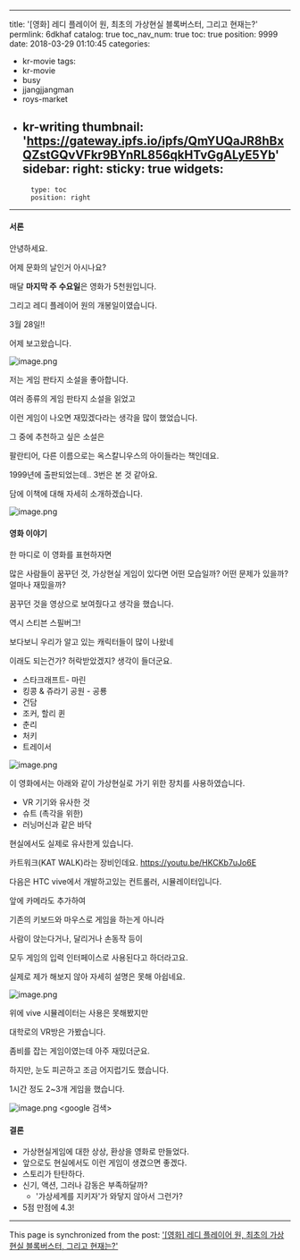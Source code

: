 
---
title: '[영화] 레디 플레이어 원, 최초의 가상현실 블록버스터, 그리고 현재는?'
permlink: 6dkhaf
catalog: true
toc_nav_num: true
toc: true
position: 9999
date: 2018-03-29 01:10:45
categories:
- kr-movie
tags:
- kr-movie
- busy
- jjangjjangman
- roys-market
- kr-writing
thumbnail: 'https://gateway.ipfs.io/ipfs/QmYUQaJR8hBxQZstGQvVFkr9BYnRL856qkHTvGgALyE5Yb'
sidebar:
    right:
        sticky: true
widgets:
    -
        type: toc
        position: right
---


#### 서론
안녕하세요.

어제 문화의 날인거 아시나요?

매달 **마지막 주** **수요일**은 영화가 5천원입니다.

그리고 레디 플레이어 원의 개봉일이였습니다.

3월 28일!!

어제 보고왔습니다.

![image.png](https://gateway.ipfs.io/ipfs/QmYUQaJR8hBxQZstGQvVFkr9BYnRL856qkHTvGgALyE5Yb)

저는 게임 판타지 소설을 좋아합니다.

여러 종류의 게임 판타지 소설을 읽었고

이런 게임이 나오면 재밌겠다라는 생각을 많이 했었습니다.

그 중에 추천하고 싶은 소설은

팔란티어, 다른 이름으로는 옥스칼니우스의 아이들라는 책인데요.

1999년에 출판되었는데.. 3번은 본 것 같아요. 

담에 이책에 대해 자세히 소개하겠습니다.

![image.png](https://gateway.ipfs.io/ipfs/QmXrHzXbGqFwhxQ18UajprSnzAT9EP3mSXP4JD82X2rTVe)

#### 영화 이야기

한 마디로 이 영화를 표현하자면

많은 사람들이 꿈꾸던 것,
가상현실 게임이 있다면 어떤 모습일까?
어떤 문제가 있을까? 얼마나 재밌을까?

꿈꾸던 것을 영상으로 보여줬다고 생각을 했습니다.

역시 스티븐 스필버그!

보다보니 우리가 알고 있는 캐릭터들이 많이 나왔네

이래도 되는건가? 허락받았겠지? 생각이 들더군요.

* 스타크래프트- 마린
* 킹콩 & 쥬라기 공원 - 공룡
* 건담
* 조커, 할리 퀸
* 춘리
* 처키
* 트레이서

![image.png](https://gateway.ipfs.io/ipfs/QmYvxQ91enoNaxBynuBQbPouHm8NKbohjck6Uf4mTnW22e)

이 영화에서는
아래와 같이 가상현실로 가기 위한 장치를 사용하였습니다.
* VR 기기와 유사한 것
* 슈트 (촉각을 위한)
* 러닝머신과 같은 바닥

현실에서도 실제로 유사한게 있습니다.

카트워크(KAT WALK)라는 장비인데요. 
https://youtu.be/HKCKb7uJo6E
<A NEW SOLUTION FOR VIRTUAL REALITY LOCOMOTION DEVICE>

다음은 HTC vive에서 개발하고있는 컨트롤러, 시뮬레이터입니다.

앞에 카메라도 추가하여

기존의 키보드와 마우스로 게임을 하는게 아니라

사람이 앉는다거나, 달리거나 손동작 등이

모두 게임의 입력 인터페이스로 사용된다고 하더라고요.

실제로 제가 해보지 않아 자세히 설명은 못해 아쉽네요.

![image.png](https://gateway.ipfs.io/ipfs/QmSKCoXbNWASAKe3PyqQatwMKXSS1Z7Yqvp89oajyXAmQm)

위에 vive 시뮬레이터는 사용은 못해봤지만

대학로의 VR방은 가봤습니다.

좀비를 잡는 게임이였는데 아주 재밌더군요.

하지만, 눈도 피곤하고 조금 어지럽기도 했습니다.

1시간 정도 2~3개 게임을 했습니다.

![image.png](https://gateway.ipfs.io/ipfs/QmPnwhamZZpiDBRHtCySUhZERY3zVbr6wsZ6UbPy98UBYD)
<google 검색>

#### 결론

* 가상현실게임에 대한 상상, 환상을 영화로 만들었다.
* 앞으로도 현실에서도 이런 게임이 생겼으면 좋겠다.
* 스토리가 탄탄하다.
* 신기, 액션, 그러나 감동은 부족하달까?
    * '가상세계를 지키자'가 와닿지 않아서 그런가?
* 5점 만점에 4.3!

- - -

This page is synchronized from the post: ['[영화] 레디 플레이어 원, 최초의 가상현실 블록버스터, 그리고 현재는?'](https://steemit.com/@jacobyu/6dkhaf)
